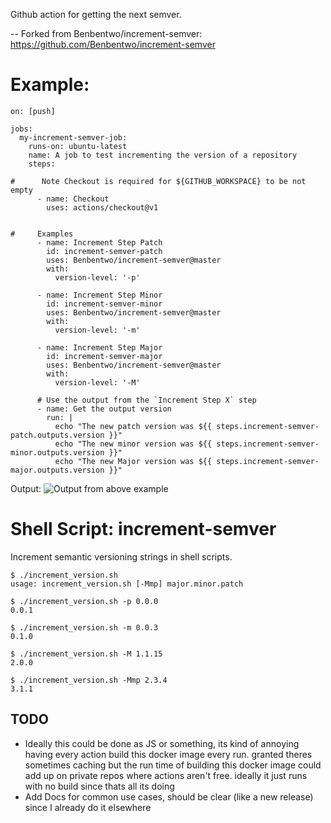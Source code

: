 Github action for getting the next semver.

-- Forked from Benbentwo/increment-semver: https://github.com/Benbentwo/increment-semver

Example:
========
    on: [push]
    
    jobs:
      my-increment-semver-job:
        runs-on: ubuntu-latest
        name: A job to test incrementing the version of a repository
        steps:
    
    #      Note Checkout is required for ${GITHUB_WORKSPACE} to be not empty
          - name: Checkout
            uses: actions/checkout@v1
    
    
    #     Examples
          - name: Increment Step Patch
            id: increment-semver-patch
            uses: Benbentwo/increment-semver@master
            with:
              version-level: '-p'
    
          - name: Increment Step Minor
            id: increment-semver-minor
            uses: Benbentwo/increment-semver@master
            with:
              version-level: '-m'
    
          - name: Increment Step Major
            id: increment-semver-major
            uses: Benbentwo/increment-semver@master
            with:
              version-level: '-M'
    
          # Use the output from the `Increment Step X` step
          - name: Get the output version
            run: |
              echo "The new patch version was ${{ steps.increment-semver-patch.outputs.version }}"
              echo "The new minor version was ${{ steps.increment-semver-minor.outputs.version }}"
              echo "The new Major version was ${{ steps.increment-semver-major.outputs.version }}"

Output:
![Output from above example](docs/assets/output.png)

Shell Script: increment-semver
===========

Increment semantic versioning strings in shell scripts.

```shell
$ ./increment_version.sh
usage: increment_version.sh [-Mmp] major.minor.patch

$ ./increment_version.sh -p 0.0.0
0.0.1

$ ./increment_version.sh -m 0.0.3
0.1.0

$ ./increment_version.sh -M 1.1.15
2.0.0

$ ./increment_version.sh -Mmp 2.3.4
3.1.1
```

## TODO

 - Ideally this could be done as JS or something, its kind of annoying having every action build this docker image every run. granted theres sometimes caching but the run time of building this docker image could add up on private repos where actions aren't free. ideally it just runs with no build since thats all its doing
 - Add Docs for common use cases, should be clear (like a new release) since I already do it elsewhere
